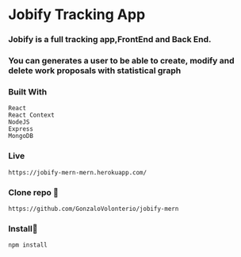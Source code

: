 # Jobify Tracking App

### Jobify is a full tracking app,FrontEnd and Back End.
### You can generates a user to be able to create, modify and delete work proposals with statistical graph 

### Built With

```
React
React Context
NodeJS
Express
MongoDB

```
### Live

```
https://jobify-mern-mern.herokuapp.com/

```
### Clone repo 🔧

```
https://github.com/GonzaloVolonterio/jobify-mern

```
### Install🔧

```
npm install
```
